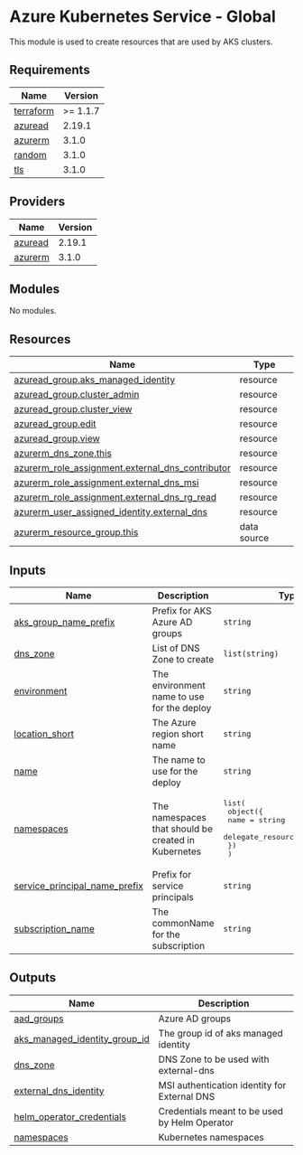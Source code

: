 # Azure Kubernetes Service - Global

This module is used to create resources that are used by AKS clusters.

## Requirements

| Name | Version |
|------|---------|
| <a name="requirement_terraform"></a> [terraform](#requirement\_terraform) | >= 1.1.7 |
| <a name="requirement_azuread"></a> [azuread](#requirement\_azuread) | 2.19.1 |
| <a name="requirement_azurerm"></a> [azurerm](#requirement\_azurerm) | 3.1.0 |
| <a name="requirement_random"></a> [random](#requirement\_random) | 3.1.0 |
| <a name="requirement_tls"></a> [tls](#requirement\_tls) | 3.1.0 |

## Providers

| Name | Version |
|------|---------|
| <a name="provider_azuread"></a> [azuread](#provider\_azuread) | 2.19.1 |
| <a name="provider_azurerm"></a> [azurerm](#provider\_azurerm) | 3.1.0 |

## Modules

No modules.

## Resources

| Name | Type |
|------|------|
| [azuread_group.aks_managed_identity](https://registry.terraform.io/providers/hashicorp/azuread/2.19.1/docs/resources/group) | resource |
| [azuread_group.cluster_admin](https://registry.terraform.io/providers/hashicorp/azuread/2.19.1/docs/resources/group) | resource |
| [azuread_group.cluster_view](https://registry.terraform.io/providers/hashicorp/azuread/2.19.1/docs/resources/group) | resource |
| [azuread_group.edit](https://registry.terraform.io/providers/hashicorp/azuread/2.19.1/docs/resources/group) | resource |
| [azuread_group.view](https://registry.terraform.io/providers/hashicorp/azuread/2.19.1/docs/resources/group) | resource |
| [azurerm_dns_zone.this](https://registry.terraform.io/providers/hashicorp/azurerm/3.1.0/docs/resources/dns_zone) | resource |
| [azurerm_role_assignment.external_dns_contributor](https://registry.terraform.io/providers/hashicorp/azurerm/3.1.0/docs/resources/role_assignment) | resource |
| [azurerm_role_assignment.external_dns_msi](https://registry.terraform.io/providers/hashicorp/azurerm/3.1.0/docs/resources/role_assignment) | resource |
| [azurerm_role_assignment.external_dns_rg_read](https://registry.terraform.io/providers/hashicorp/azurerm/3.1.0/docs/resources/role_assignment) | resource |
| [azurerm_user_assigned_identity.external_dns](https://registry.terraform.io/providers/hashicorp/azurerm/3.1.0/docs/resources/user_assigned_identity) | resource |
| [azurerm_resource_group.this](https://registry.terraform.io/providers/hashicorp/azurerm/3.1.0/docs/data-sources/resource_group) | data source |

## Inputs

| Name | Description | Type | Default | Required |
|------|-------------|------|---------|:--------:|
| <a name="input_aks_group_name_prefix"></a> [aks\_group\_name\_prefix](#input\_aks\_group\_name\_prefix) | Prefix for AKS Azure AD groups | `string` | `"aks"` | no |
| <a name="input_dns_zone"></a> [dns\_zone](#input\_dns\_zone) | List of DNS Zone to create | `list(string)` | n/a | yes |
| <a name="input_environment"></a> [environment](#input\_environment) | The environment name to use for the deploy | `string` | n/a | yes |
| <a name="input_location_short"></a> [location\_short](#input\_location\_short) | The Azure region short name | `string` | n/a | yes |
| <a name="input_name"></a> [name](#input\_name) | The name to use for the deploy | `string` | n/a | yes |
| <a name="input_namespaces"></a> [namespaces](#input\_namespaces) | The namespaces that should be created in Kubernetes | <pre>list(<br>    object({<br>      name                    = string<br>      delegate_resource_group = bool<br>    })<br>  )</pre> | n/a | yes |
| <a name="input_service_principal_name_prefix"></a> [service\_principal\_name\_prefix](#input\_service\_principal\_name\_prefix) | Prefix for service principals | `string` | `"sp"` | no |
| <a name="input_subscription_name"></a> [subscription\_name](#input\_subscription\_name) | The commonName for the subscription | `string` | n/a | yes |

## Outputs

| Name | Description |
|------|-------------|
| <a name="output_aad_groups"></a> [aad\_groups](#output\_aad\_groups) | Azure AD groups |
| <a name="output_aks_managed_identity_group_id"></a> [aks\_managed\_identity\_group\_id](#output\_aks\_managed\_identity\_group\_id) | The group id of aks managed identity |
| <a name="output_dns_zone"></a> [dns\_zone](#output\_dns\_zone) | DNS Zone to be used with external-dns |
| <a name="output_external_dns_identity"></a> [external\_dns\_identity](#output\_external\_dns\_identity) | MSI authentication identity for External DNS |
| <a name="output_helm_operator_credentials"></a> [helm\_operator\_credentials](#output\_helm\_operator\_credentials) | Credentials meant to be used by Helm Operator |
| <a name="output_namespaces"></a> [namespaces](#output\_namespaces) | Kubernetes namespaces |
